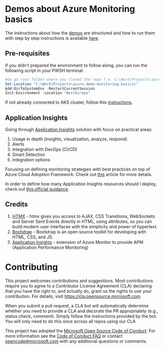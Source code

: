 # Demos about Azure Monitoring basics

The instructions about how the [demos](https://github.com/vrhovnik/azure-demo-monitoring-basics#demos) are structured
and how to run them with step by step instructions is
available [here](https://github.com/vrhovnik/azure-demo-monitoring-basics/blob/main/README.md).

## Pre-requisites

If you didn't prepared the environment to follow along, you can run the following script in your PWSH terminal:

```powershell
#to go root folder where you cloned the repo f.e. C:\Work\Projects\azure-demo-monitoring-basics
Set-Location "C:\Work\Projects\azure-demo-monitoring-basics\"
Add-DirToSystemEnv -RestartCurrentSession
Init-Environment -Location "WestEurope"

```

If not already connected to AKS cluster, follow
this [instructions](https://learn.microsoft.com/en-us/azure/aks/learn/quick-kubernetes-deploy-bicep?tabs=azure-powershell%2CCLI#connect-to-the-cluster).

## Application Insights

Going
through [Application Insights](https://learn.microsoft.com/en-us/azure/azure-monitor/app/app-insights-overview?tabs=net)
solution with focus on practical areas:

1. Usage in depth (insights, visualization, analyze, respond)
2. Alerts
3. Integration with DevOps (CI/CD)
4. Smart Detection
5. Integration options

Focusing on defining monitoring strategies with best practices on top of Azure Cloud Adoption Framework. Check
out [this](https://docs.microsoft.com/en-us/azure/cloud-adoption-framework/ready/azure-best-practices/monitoring-and-management)
article for more details.

In order to define how many Application Insights resources should I deploy, check
out [this official guidance](https://learn.microsoft.com/en-us/azure/azure-monitor/app/separate-resources).

## Credits

1. [HTMX](https://htmx.org) - htmx gives you access to AJAX, CSS Transitions, WebSockets and Server Sent Events directly
   in HTML, using attributes, so you can build modern user interfaces with the simplicity and power of hypertext.
2. [Bootstrap](https://getbootstrap.com) - Bootstrap is an open source toolkit for developing with HTML, CSS, and JS.
3. [Application Insights](https://learn.microsoft.com/en-us/azure/azure-monitor/app/app-insights-overview?tabs=net) -
   extension of Azure Monitor to provide APM (Application Performance Monitoring)

# Contributing

This project welcomes contributions and suggestions. Most contributions require you to agree to a
Contributor License Agreement (CLA) declaring that you have the right to, and actually do, grant us
the rights to use your contribution. For details, visit https://cla.opensource.microsoft.com.

When you submit a pull request, a CLA bot will automatically determine whether you need to provide
a CLA and decorate the PR appropriately (e.g., status check, comment). Simply follow the instructions
provided by the bot. You will only need to do this once across all repos using our CLA.

This project has adopted the [Microsoft Open Source Code of Conduct](https://opensource.microsoft.com/codeofconduct/).
For more information see the [Code of Conduct FAQ](https://opensource.microsoft.com/codeofconduct/faq/) or
contact [opencode@microsoft.com](mailto:opencode@microsoft.com) with any additional questions or comments.
